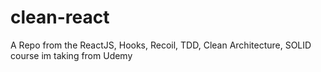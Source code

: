 # clean-react
A Repo from the ReactJS, Hooks, Recoil, TDD, Clean Architecture, SOLID course im taking from Udemy
